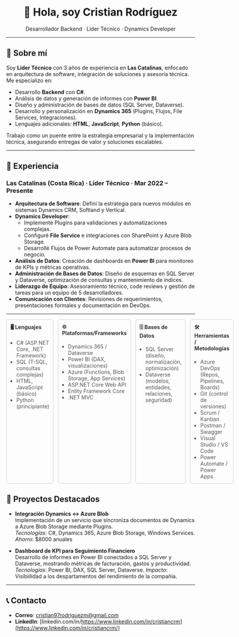 

<div align="center">
  <h1>👋 Hola, soy Cristian Rodríguez</h1>
  <p>
    Desarrollador Backend · Líder Técnico · Dynamics Developer
  </p>
</div>

---

## 📖 Sobre mí

Soy **Líder Técnico** con 3 años de experiencia en **Las Catalinas**, enfocado en arquitectura de software, integración de soluciones y asesoría técnica. Me especializo en:

- Desarrollo **Backend** con **C#**.
- Análisis de datos y generación de informes con **Power BI**.
- Diseño y administración de bases de datos (SQL Server, Dataverse).
- Desarrollo y personalización en **Dynamics 365** (Plugins, Flujos, File Services, Integraciones).
- Lenguajes adicionales: **HTML**, **JavaScript**, **Python** (básico).

Trabajo como un puente entre la estrategia empresarial y la implementación técnica, asegurando entregas de valor y soluciones escalables.

---

## 💼 Experiencia

### Las Catalinas (Costa Rica) · Líder Técnico · Mar 2022 – Presente
- **Arquitectura de Software**: Definí la estrategia para nuevos módulos en sistemas Dynamics CRM, Softland y Vertical.
- **Dynamics Developer**: 
  - Implementé Plugins para validaciones y automatizaciones complejas.
  - Configuré **File Service** e integraciones con SharePoint y Azure Blob Storage.
  - Desarrollé Flujos de Power Automate para automatizar procesos de negocio.
- **Análisis de Datos**: Creación de dashboards en **Power BI** para monitoreo de KPIs y métricas operativas.
- **Administración de Bases de Datos**: Diseño de esquemas en SQL Server y Dataverse, optimización de consultas y mantenimiento de índices.
- **Liderazgo de Equipo**: Asesoramiento técnico, code reviews y gestión de tareas para un equipo de 5 desarrolladores.
- **Comunicación con Clientes**: Revisiones de requerimientos, presentaciones formales y documentación en DevOps.

---

<!-- Sección de Habilidades Técnicas con recuadros -->
<!-- Sección de Habilidades Técnicas en 4 columnas -->
<div style="display: grid; grid-template-columns: repeat(4, 1fr); gap: 12px;">

  <!-- Columna 1: Lenguajes de Programación -->
  <div style="border: 1px solid #ccc; border-radius: 6px; padding: 10px;">
    <h4 style="margin-top: 0; font-weight: bold; color: #333;">🖥️ Lenguajes</h4>
    <ul style="margin: 0; padding-left: 16px; color: #555; font-size: 14px;">
      <li>C# (ASP.NET Core, .NET Framework)</li>
      <li>SQL (T-SQL, consultas complejas)</li>
      <li>HTML, JavaScript (básico)</li>
      <li>Python (principiante)</li>
    </ul>
  </div>

  <!-- Columna 2: Plataformas y Frameworks -->
  <div style="border: 1px solid #ccc; border-radius: 6px; padding: 10px;">
    <h4 style="margin-top: 0; font-weight: bold; color: #333;">⚙️ Plataformas/Frameworks</h4>
    <ul style="margin: 0; padding-left: 16px; color: #555; font-size: 14px;">
      <li>Dynamics 365 / Dataverse</li>
      <li>Power BI (DAX, visualizaciones)</li>
      <li>Azure (Functions, Blob Storage, App Services)</li>
      <li>ASP.NET Core Web API</li>
      <li>Entity Framework Core</li>
      <li>.NET MVC</li>
    </ul>
  </div>

  <!-- Columna 3: Bases de Datos -->
  <div style="border: 1px solid #ccc; border-radius: 6px; padding: 10px;">
    <h4 style="margin-top: 0; font-weight: bold; color: #333;">🗄️ Bases de Datos</h4>
    <ul style="margin: 0; padding-left: 16px; color: #555; font-size: 14px;">
      <li>SQL Server (diseño, normalización, optimización)</li>
      <li>Dataverse (modelos, entidades, relaciones, seguridad)</li>
    </ul>
  </div>

  <!-- Columna 4: Herramientas y Metodologías -->
  <div style="border: 1px solid #ccc; border-radius: 6px; padding: 10px;">
    <h4 style="margin-top: 0; font-weight: bold; color: #333;">🛠️ Herramientas / Metodologías</h4>
    <ul style="margin: 0; padding-left: 16px; color: #555; font-size: 14px;">
      <li>Azure DevOps (Repos, Pipelines, Boards)</li>
      <li>Git (control de versiones)</li>
      <li>Scrum / Kanban</li>
      <li>Postman / Swagger</li>
      <li>Visual Studio / VS Code</li>
      <li>Power Automate / Power Apps</li>
    </ul>
  </div>

</div>



## 🚀 Proyectos Destacados

- **Integración Dynamics ↔ Azure Blob**  
  Implementación de un servicio que sincroniza documentos de Dynamics a Azure Blob Storage mediante Plugins.  
  _Tecnologías_: C#, Dynamics 365, Azure Blob Storage, Windows Services.
  _Ahorro_: $8000 anuales

- **Dashboard de KPI para Seguimiento Financiero**  
  Desarrollo de informes en Power BI conectados a SQL Server y Dataverse, mostrando métricas de facturación, gastos y productividad.  
  _Tecnologías_: Power BI, DAX, SQL Server, Dataverse.
  _Impacto_: Visibiilidad a los despartamentos del rendimiento de la compañia.

---

## 📞 Contacto

- **Correo**: [cristian97rodriguezm@gmail.com](mailto:cristian97rodriguezm@gmail.com)  
- **LinkedIn**: [linkedin.com/in/https://www.linkedin.com/in/cristiancrm](https://www.linkedin.com/in/cristiancrm/)
